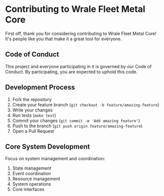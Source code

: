 # Contributing to Wrale Fleet Metal Core

First off, thank you for considering contributing to Wrale Fleet Metal Core! It's people like you that make it a great tool for everyone.

## Code of Conduct

This project and everyone participating in it is governed by our Code of Conduct. By participating, you are expected to uphold this code.

## Development Process

1. Fork the repository
2. Create your feature branch (`git checkout -b feature/amazing-feature`)
3. Write your changes
4. Run tests (`make test`)
5. Commit your changes (`git commit -m 'Add amazing feature'`)
6. Push to the branch (`git push origin feature/amazing-feature`)
7. Open a Pull Request

## Core System Development

Focus on system management and coordination:

1. State management
2. Event coordination
3. Resource management
4. System operations
5. Core interfaces